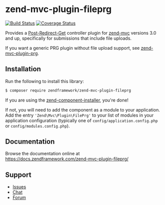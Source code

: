 # zend-mvc-plugin-fileprg

[![Build Status](https://secure.travis-ci.org/zendframework/zend-mvc-plugin-fileprg.svg?branch=master)](https://secure.travis-ci.org/zendframework/zend-mvc-plugin-fileprg)
[![Coverage Status](https://coveralls.io/repos/github/zendframework/zend-mvc-plugin-fileprg/badge.svg?branch=master)](https://coveralls.io/github/zendframework/zend-mvc-plugin-fileprg?branch=master)

Provides a [Post-Redirect-Get](https://en.wikipedia.org/wiki/Post/Redirect/Get)
controller plugin for [zend-mvc](https://docs.zendframework.com/zend-mvc/)
versions 3.0 and up, specifically for submissions that include file uploads.

If you want a generic PRG plugin without file upload support, see
[zend-mvc-plugin-prg](https://docs.zendframework.com/zend-mvc-plugin-prg).

## Installation

Run the following to install this library:

```bash
$ composer require zendframework/zend-mvc-plugin-fileprg
```

If you are using the [zend-component-installer](https://docs.zendframework.com/zend-component-installer/),
you're done!

If not, you will need to add the component as a module to your
application. Add the entry `'Zend\Mvc\Plugin\FilePrg'` to
your list of modules in your application configuration (typically
one of `config/application.config.php` or `config/modules.config.php`).

## Documentation

Browse the documentation online at https://docs.zendframework.com/zend-mvc-plugin-fileprg/

## Support

* [Issues](https://github.com/zendframework/zend-mvc-plugin-fileprg/issues/)
* [Chat](https://zendframework-slack.herokuapp.com/)
* [Forum](https://discourse.zendframework.com/)
